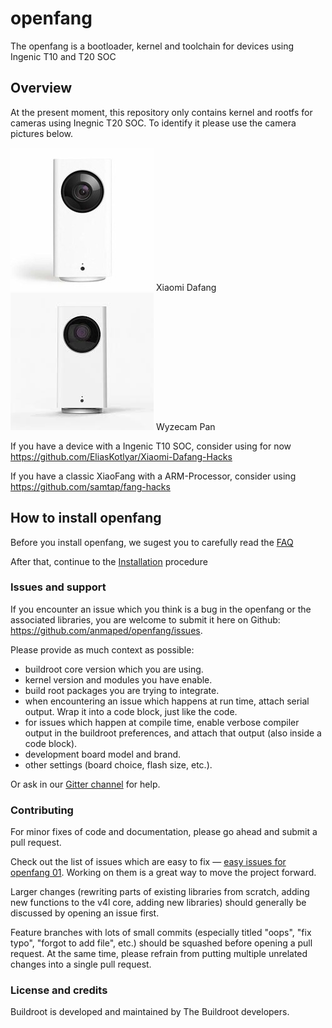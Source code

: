 # openfang
The openfang is a bootloader, kernel and toolchain for devices using Ingenic T10 and T20 SOC

## Overview

At the present moment, this repository only contains kernel and rootfs for cameras using Inegnic T20 SOC. To identify it please use the camera pictures below.

![Xiaomi Dafang](doc/wyzecam_pan.jpg) Xiaomi Dafang
![Wyzecam Pan](doc/xiaomi_dafang.jpg) Wyzecam Pan

If you have a device with a Ingenic T10 SOC, consider using for now https://github.com/EliasKotlyar/Xiaomi-Dafang-Hacks

If you have a classic XiaoFang with a ARM-Processor, consider using https://github.com/samtap/fang-hacks


## How to install openfang

Before you install openfang, we sugest you to carefully read the [FAQ](/doc/faq.md)

After that, continue to the [Installation](/doc/install.md) procedure


### Issues and support ###

If you encounter an issue which you think is a bug in the openfang or the associated libraries, you are welcome to submit it here on Github: https://github.com/anmaped/openfang/issues.

Please provide as much context as possible:

- buildroot core version which you are using.
- kernel version and modules you have enable.
- build root packages you are trying to integrate.
- when encountering an issue which happens at run time, attach serial output. Wrap it into a code block, just like the code.
- for issues which happen at compile time, enable verbose compiler output in the buildroot preferences, and attach that output (also inside a code block).
- development board model and brand.
- other settings (board choice, flash size, etc.).

Or ask in our [Gitter channel](https://gitter.im/openfang) for help.

### Contributing

For minor fixes of code and documentation, please go ahead and submit a pull request.

Check out the list of issues which are easy to fix — [easy issues for openfang 01](https://github.com/anmaped/openfang/issues). Working on them is a great way to move the project forward.

Larger changes (rewriting parts of existing libraries from scratch, adding new functions to the v4l core, adding new libraries) should generally be discussed by opening an issue first.

Feature branches with lots of small commits (especially titled "oops", "fix typo", "forgot to add file", etc.) should be squashed before opening a pull request. At the same time, please refrain from putting multiple unrelated changes into a single pull request.

### License and credits ###

Buildroot is developed and maintained by The Buildroot developers.

